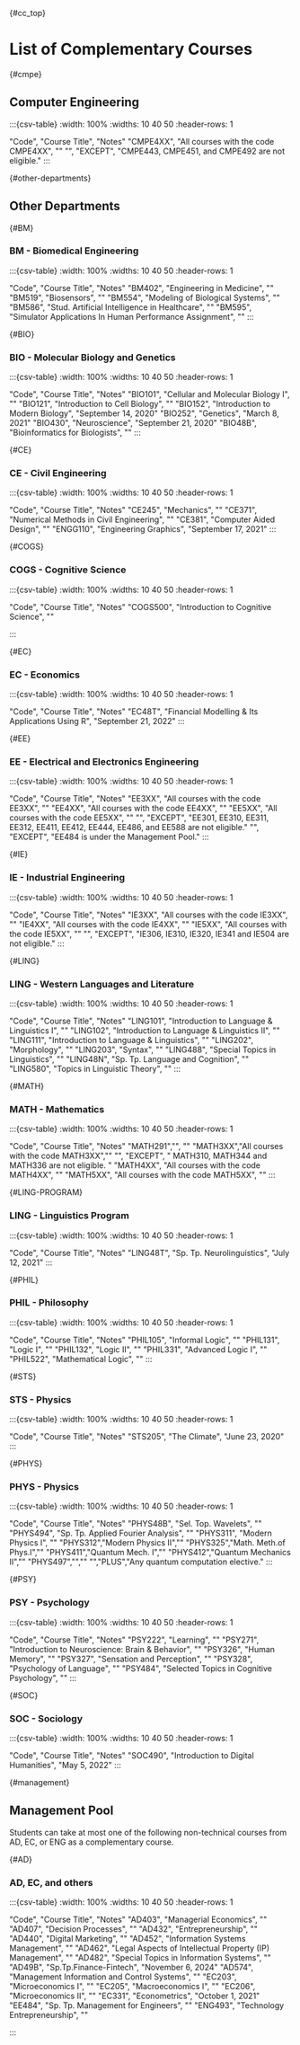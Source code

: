 {#cc_top}
# List of Complementary Courses

{#cmpe}
## Computer Engineering

:::{csv-table}
:width: 100%
:widths: 10 40 50
:header-rows: 1

"Code",  "Course Title", "Notes"
"CMPE4XX", "All courses with the code CMPE4XX", ""
"", "EXCEPT", "CMPE443, CMPE451, and CMPE492 are not eligible."
:::

{#other-departments}
## Other Departments

{#BM}
### BM - Biomedical Engineering

:::{csv-table}
:width: 100%
:widths: 10 40 50
:header-rows: 1

"Code",  "Course Title", "Notes"
"BM402", "Engineering in Medicine", ""
"BM519", "Biosensors", ""
"BM554", "Modeling of Biological Systems", ""
"BM586", "Stud. Artificial Intelligence in Healthcare", ""
"BM595", "Simulator Applications In Human Performance Assignment", ""
:::

{#BIO}
### BIO - Molecular Biology and Genetics 

:::{csv-table}
:width: 100%
:widths: 10 40 50
:header-rows: 1

"Code", "Course Title", "Notes"
"BIO101", "Cellular and Molecular Biology I", ""
"BIO121", "Introduction to Cell Biology", ""
"BIO152", "Introduction to Modern Biology", "September 14, 2020"
"BIO252", "Genetics", "March 8, 2021"
"BIO430", "Neuroscience", "September 21, 2020"
"BIO48B", "Bioinformatics for Biologists", ""
:::

{#CE}
### CE - Civil Engineering 

:::{csv-table}
:width: 100%
:widths: 10 40 50
:header-rows: 1

"Code", "Course Title", "Notes"
"CE245", "Mechanics", ""
"CE371", "Numerical Methods in Civil Engineering", ""
"CE381", "Computer Aided Design", ""
"ENGG110", "Engineering Graphics", "September 17, 2021"
:::

{#COGS}
### COGS - Cognitive Science 

:::{csv-table}
:width: 100%
:widths: 10 40 50
:header-rows: 1

"Code", "Course Title", "Notes"
"COGS500", "Introduction to Cognitive Science", ""

:::

{#EC}
### EC - Economics

:::{csv-table}
:width: 100%
:widths: 10 40 50
:header-rows: 1

"Code", "Course Title", "Notes"
"EC48T", "Financial Modelling & Its Applications Using R", "September 21, 2022"
:::

{#EE}
### EE - Electrical and Electronics Engineering 

:::{csv-table}
:width: 100%
:widths: 10 40 50
:header-rows: 1

"Code", "Course Title", "Notes"
"EE3XX", "All courses with the code EE3XX", ""
"EE4XX", "All courses with the code EE4XX", ""
"EE5XX", "All courses with the code EE5XX", ""
"", "EXCEPT", "EE301, EE310, EE311, EE312, EE411, EE412, EE444, EE486, and EE588 are not eligible."
"", "EXCEPT", "EE484 is under the Management Pool."
:::

{#IE}
### IE - Industrial Engineering 

:::{csv-table}
:width: 100%
:widths: 10 40 50
:header-rows: 1

"Code", "Course Title", "Notes"
"IE3XX", "All courses with the code IE3XX", ""
"IE4XX", "All courses with the code IE4XX", ""
"IE5XX", "All courses with the code IE5XX", ""
"", "EXCEPT", "IE306, IE310, IE320, IE341 and IE504 are not eligible."
:::

{#LING}
### LING - Western Languages and Literature 

:::{csv-table}
:width: 100%
:widths:  10 40 50
:header-rows: 1

"Code", "Course Title", "Notes"
"LING101", "Introduction to Language & Linguistics I", ""
"LING102", "Introduction to Language & Linguistics II", ""
"LING111", "Introduction to Language & Linguistics", ""
"LING202", "Morphology", ""
"LING203", "Syntax", ""
"LING488", "Special Topics in Linguistics", ""
"LING48N", "Sp. Tp. Language and Cognition", ""
"LING580", "Topics in Linguistic Theory", ""
:::

{#MATH}
### MATH - Mathematics 

:::{csv-table}
:width: 100%
:widths:  10 40 50
:header-rows: 1

"Code", "Course Title", "Notes"
"MATH291","", ""
"MATH3XX","All courses with the code MATH3XX",""
"", "EXCEPT", " MATH310, MATH344 and MATH336 are not eligible. "
"MATH4XX", "All courses with the code MATH4XX", ""
"MATH5XX", "All courses with the code MATH5XX", ""
:::

{#LING-PROGRAM}
### LING - Linguistics Program 

:::{csv-table}
:width: 100%
:widths: 10 40 50
:header-rows: 1

"Code", "Course Title", "Notes"
"LING48T", "Sp. Tp. Neurolinguistics", "July 12, 2021"
:::

{#PHIL}
### PHIL - Philosophy

:::{csv-table}
:width: 100%
:widths: 10 40 50
:header-rows: 1

"Code", "Course Title", "Notes"
"PHIL105", "Informal Logic", ""
"PHIL131", "Logic I", ""
"PHIL132", "Logic II", ""
"PHIL331", "Advanced Logic I", ""
"PHIL522", "Mathematical Logic", ""
:::

{#STS}
### STS -  Physics

:::{csv-table}
:width: 100%
:widths: 10 40 50
:header-rows: 1

"Code", "Course Title", "Notes"
"STS205", "The Climate", "June 23, 2020"
:::

{#PHYS}
### PHYS - Physics

:::{csv-table}
:width: 100%
:widths:  10 40 50
:header-rows: 1

"Code", "Course Title", "Notes"
"PHYS48B", "Sel. Top. Wavelets", ""
"PHYS494", "Sp. Tp.  Applied Fourier Analysis", ""
"PHYS311", "Modern Physics I", ""
"PHYS312","Modern Physics II",""
"PHYS325","Math. Meth.of Phys.I",""
"PHYS411","Quantum Mech. I",""
"PHYS412","Quantum Mechanics II",""
"PHYS497","",""
"","PLUS","Any quantum computation elective."
:::

{#PSY}
### PSY - Psychology

:::{csv-table}
:width: 100%
:widths: 10 40 50
:header-rows: 1

"Code", "Course Title", "Notes"
"PSY222", "Learning", ""
"PSY271", "Introduction to Neuroscience: Brain & Behavior", ""
"PSY326", "Human Memory", ""
"PSY327", "Sensation and Perception", ""
"PSY328", "Psychology of Language", ""
"PSY484", "Selected Topics in Cognitive Psychology", ""
:::

{#SOC}
### SOC - Sociology

:::{csv-table}
:width: 100%
:widths: 10 40 50
:header-rows: 1

"Code", "Course Title", "Notes"
"SOC490", "Introduction to Digital Humanities", "May 5, 2022"
:::

{#management}
## Management Pool

Students can take at most one of the following non-technical courses from AD, EC, or ENG as a complementary course.

{#AD}
### AD, EC, and others 

:::{csv-table}
:width: 100%
:widths:  10 40 50
:header-rows: 1

"Code", "Course Title", "Notes"
"AD403", "Managerial Economics", ""
"AD407", "Decision Processes", ""
"AD432", "Entrepreneurship", ""
"AD440", "Digital Marketing", ""
"AD452", "Information Systems Management", ""
"AD462", "Legal Aspects of Intellectual Property (IP) Management", ""
"AD482", "Special Topics in Information Systems", ""
"AD49B", "Sp.Tp.Finance-Fintech", "November 6, 2024"
"AD574", "Management Information and Control Systems", ""
"EC203", "Microeconomics I", ""
"EC205", "Macroeconomics I", ""
"EC206", "Microeconomics II", ""
"EC331", "Econometrics", "October 1, 2021"
"EE484", "Sp. Tp. Management for Engineers", ""
"ENG493", "Technology Entrepreneurship", ""

:::




